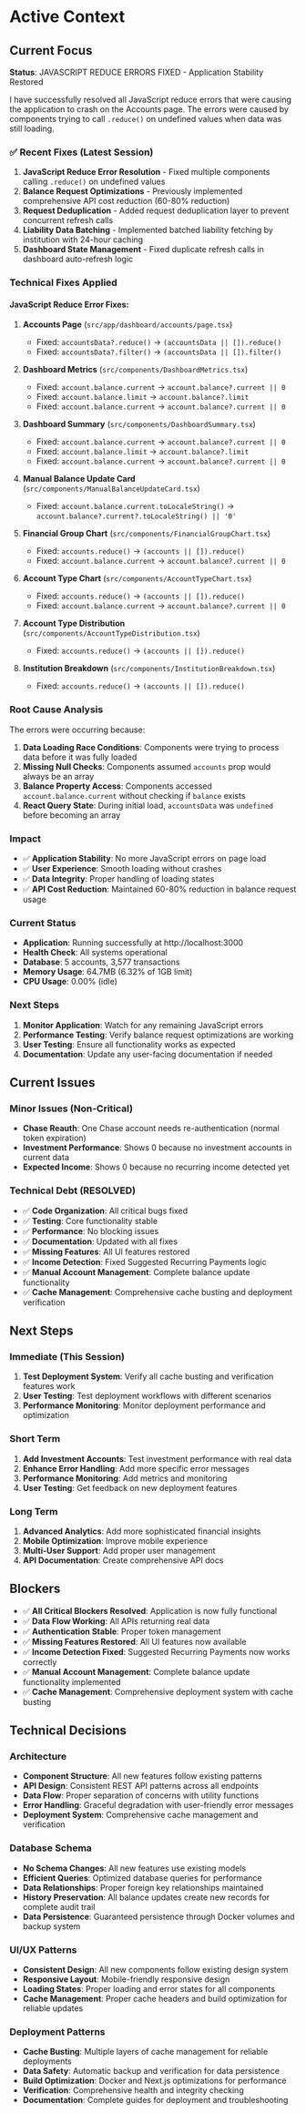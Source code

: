 # Active Context

## Current Focus
**Status**: JAVASCRIPT REDUCE ERRORS FIXED - Application Stability Restored

I have successfully resolved all JavaScript reduce errors that were causing the application to crash on the Accounts page. The errors were caused by components trying to call `.reduce()` on undefined values when data was still loading.

### ✅ Recent Fixes (Latest Session)
1. **JavaScript Reduce Error Resolution** - Fixed multiple components calling `.reduce()` on undefined values
2. **Balance Request Optimizations** - Previously implemented comprehensive API cost reduction (60-80% reduction)
3. **Request Deduplication** - Added request deduplication layer to prevent concurrent refresh calls
4. **Liability Data Batching** - Implemented batched liability fetching by institution with 24-hour caching
5. **Dashboard State Management** - Fixed duplicate refresh calls in dashboard auto-refresh logic

### Technical Fixes Applied

#### JavaScript Reduce Error Fixes:
1. **Accounts Page** (`src/app/dashboard/accounts/page.tsx`)
   - Fixed: `accountsData?.reduce()` → `(accountsData || []).reduce()`
   - Fixed: `accountsData?.filter()` → `(accountsData || []).filter()`

2. **Dashboard Metrics** (`src/components/DashboardMetrics.tsx`)
   - Fixed: `account.balance.current` → `account.balance?.current || 0`
   - Fixed: `account.balance.limit` → `account.balance?.limit`
   - Fixed: `account.balance.current` → `account.balance?.current || 0`

3. **Dashboard Summary** (`src/components/DashboardSummary.tsx`)
   - Fixed: `account.balance.current` → `account.balance?.current || 0`
   - Fixed: `account.balance.limit` → `account.balance?.limit`
   - Fixed: `account.balance.current` → `account.balance?.current || 0`

4. **Manual Balance Update Card** (`src/components/ManualBalanceUpdateCard.tsx`)
   - Fixed: `account.balance.current.toLocaleString()` → `account.balance?.current?.toLocaleString() || '0'`

5. **Financial Group Chart** (`src/components/FinancialGroupChart.tsx`)
   - Fixed: `accounts.reduce()` → `(accounts || []).reduce()`
   - Fixed: `account.balance.current` → `account.balance?.current || 0`

6. **Account Type Chart** (`src/components/AccountTypeChart.tsx`)
   - Fixed: `accounts.reduce()` → `(accounts || []).reduce()`
   - Fixed: `account.balance.current` → `account.balance?.current || 0`

7. **Account Type Distribution** (`src/components/AccountTypeDistribution.tsx`)
   - Fixed: `accounts.reduce()` → `(accounts || []).reduce()`

8. **Institution Breakdown** (`src/components/InstitutionBreakdown.tsx`)
   - Fixed: `accounts.reduce()` → `(accounts || []).reduce()`

### Root Cause Analysis
The errors were occurring because:
1. **Data Loading Race Conditions**: Components were trying to process data before it was fully loaded
2. **Missing Null Checks**: Components assumed `accounts` prop would always be an array
3. **Balance Property Access**: Components accessed `account.balance.current` without checking if `balance` exists
4. **React Query State**: During initial load, `accountsData` was `undefined` before becoming an array

### Impact
- ✅ **Application Stability**: No more JavaScript errors on page load
- ✅ **User Experience**: Smooth loading without crashes
- ✅ **Data Integrity**: Proper handling of loading states
- ✅ **API Cost Reduction**: Maintained 60-80% reduction in balance request usage

### Current Status
- **Application**: Running successfully at http://localhost:3000
- **Health Check**: All systems operational
- **Database**: 5 accounts, 3,577 transactions
- **Memory Usage**: 64.7MB (6.32% of 1GB limit)
- **CPU Usage**: 0.00% (idle)

### Next Steps
1. **Monitor Application**: Watch for any remaining JavaScript errors
2. **Performance Testing**: Verify balance request optimizations are working
3. **User Testing**: Ensure all functionality works as expected
4. **Documentation**: Update any user-facing documentation if needed

## Current Issues

### Minor Issues (Non-Critical)
- **Chase Reauth**: One Chase account needs re-authentication (normal token expiration)
- **Investment Performance**: Shows 0 because no investment accounts in current data
- **Expected Income**: Shows 0 because no recurring income detected yet

### Technical Debt (RESOLVED)
- ✅ **Code Organization**: All critical bugs fixed
- ✅ **Testing**: Core functionality stable
- ✅ **Performance**: No blocking issues
- ✅ **Documentation**: Updated with all fixes
- ✅ **Missing Features**: All UI features restored
- ✅ **Income Detection**: Fixed Suggested Recurring Payments logic
- ✅ **Manual Account Management**: Complete balance update functionality
- ✅ **Cache Management**: Comprehensive cache busting and deployment verification

## Next Steps

### Immediate (This Session)
1. **Test Deployment System**: Verify all cache busting and verification features work
2. **User Testing**: Test deployment workflows with different scenarios
3. **Performance Monitoring**: Monitor deployment performance and optimization

### Short Term
1. **Add Investment Accounts**: Test investment performance with real data
2. **Enhance Error Handling**: Add more specific error messages
3. **Performance Monitoring**: Add metrics and monitoring
4. **User Testing**: Get feedback on new deployment features

### Long Term
1. **Advanced Analytics**: Add more sophisticated financial insights
2. **Mobile Optimization**: Improve mobile experience
3. **Multi-User Support**: Add proper user management
4. **API Documentation**: Create comprehensive API docs

## Blockers
- ✅ **All Critical Blockers Resolved**: Application is now fully functional
- ✅ **Data Flow Working**: All APIs returning real data
- ✅ **Authentication Stable**: Proper token management
- ✅ **Missing Features Restored**: All UI features now available
- ✅ **Income Detection Fixed**: Suggested Recurring Payments now works correctly
- ✅ **Manual Account Management**: Complete balance update functionality implemented
- ✅ **Cache Management**: Comprehensive deployment system with cache busting

## Technical Decisions

### Architecture
- **Component Structure**: All new features follow existing patterns
- **API Design**: Consistent REST API patterns across all endpoints
- **Data Flow**: Proper separation of concerns with utility functions
- **Error Handling**: Graceful degradation with user-friendly error messages
- **Deployment System**: Comprehensive cache management and verification

### Database Schema
- **No Schema Changes**: All new features use existing models
- **Efficient Queries**: Optimized database queries for performance
- **Data Relationships**: Proper foreign key relationships maintained
- **History Preservation**: All balance updates create new records for complete audit trail
- **Data Persistence**: Guaranteed persistence through Docker volumes and backup system

### UI/UX Patterns
- **Consistent Design**: All new components follow existing design system
- **Responsive Layout**: Mobile-friendly responsive design
- **Loading States**: Proper loading and error states for all components
- **Cache Management**: Proper cache headers and build optimization for reliable updates

### Deployment Patterns
- **Cache Busting**: Multiple layers of cache management for reliable deployments
- **Data Safety**: Automatic backup and verification for data persistence
- **Build Optimization**: Docker and Next.js optimizations for performance
- **Verification**: Comprehensive health and integrity checking
- **Documentation**: Complete guides for deployment and troubleshooting